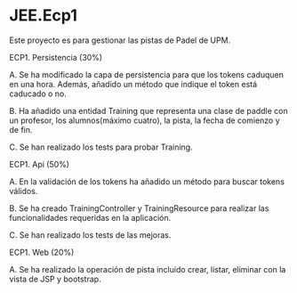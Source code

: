 # JEE.Ecp1
Este proyecto es para gestionar las pistas de Padel de UPM.



ECP1. Persistencia (30%)

A. Se ha modificado la capa de persistencia para que los tokens caduquen en una hora.
Además, añadido un método que indique el token está caducado o no.

B. Ha añadido una entidad Training que representa una clase de paddle con un profesor, 
los alumnos(máximo cuatro), la pista, la fecha de comienzo y de fin.

C. Se han realizado los tests para probar Training.



    
ECP1. Api (50%)

A. En la validación de los tokens ha añadido un método para buscar tokens válidos.

B. Se ha creado TrainingController y TrainingResource para realizar las funcionalidades
requeridas en la aplicación.

C. Se han realizado los tests de las mejoras.



ECP1. Web (20%)

A. Se ha realizado la operación de pista incluido crear, listar, eliminar con la vista de 
JSP y bootstrap.
